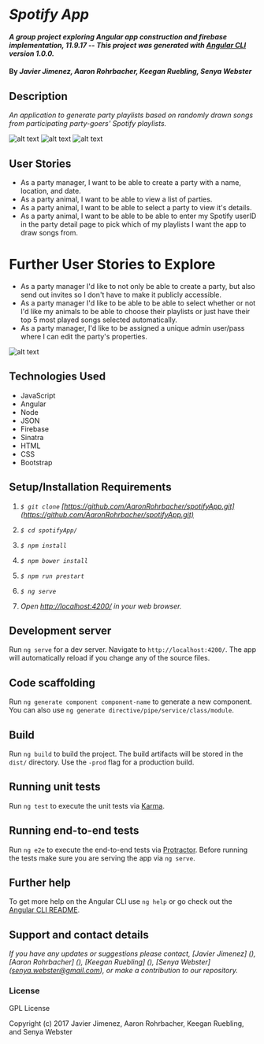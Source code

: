 # _Spotify App_

#### _A group project exploring Angular app construction and firebase implementation, 11.9.17 -- This project was generated with [Angular CLI](https://github.com/angular/angular-cli) version 1.0.0._

#### By _Javier Jimenez, Aaron Rohrbacher, Keegan Ruebling, Senya Webster_

## Description
_An application to generate party playlists based on randomly drawn songs from participating party-goers' Spotify playlists._

![alt text](https:// "home screen")
![alt text](https:// "about page")
![alt text](https:// "parties page")


## User Stories
* As a party manager, I want to be able to create a party with a name, location, and date.
* As a party animal, I want to be able to view a list of parties.
* As a party animal, I want to be able to select a party to view it's details.
* As a party animal, I want to be able to be able to enter my Spotify userID in the party detail page to pick which of my playlists I want the app to draw songs from.

# Further User Stories to Explore
* As a party manager I'd like to not only be able to create a party, but also send out invites so I don't have to make it publicly accessible.
* As a party manager I'd like to be able to be able to select whether or not I'd like my animals to be able to choose their playlists or just have their top 5 most played songs selected automatically.
* As a party manager, I'd like to be assigned a unique admin user/pass where I can edit the party's properties.


![alt text](https:// "firebase")

## Technologies Used
* JavaScript
* Angular
* Node
* JSON
* Firebase
* Sinatra
* HTML
* CSS
* Bootstrap

## Setup/Installation Requirements
1. _`$ git clone` [https://github.com/AaronRohrbacher/spotifyApp.git](https://github.com/AaronRohrbacher/spotifyApp.git)_

2. _`$ cd spotifyApp/`_

3. _`$ npm install`_

4. _`$ npm bower install`_

5. _`$ npm run prestart`_

6. _`$ ng serve`_

5. _Open [http://localhost:4200/](http://localhost:4200/) in your web browser._

## Development server
Run `ng serve` for a dev server. Navigate to `http://localhost:4200/`. The app will automatically reload if you change any of the source files.

## Code scaffolding
Run `ng generate component component-name` to generate a new component. You can also use `ng generate directive/pipe/service/class/module`.

## Build
Run `ng build` to build the project. The build artifacts will be stored in the `dist/` directory. Use the `-prod` flag for a production build.

## Running unit tests
Run `ng test` to execute the unit tests via [Karma](https://karma-runner.github.io).

## Running end-to-end tests
Run `ng e2e` to execute the end-to-end tests via [Protractor](http://www.protractortest.org/).
Before running the tests make sure you are serving the app via `ng serve`.

## Further help
To get more help on the Angular CLI use `ng help` or go check out the [Angular CLI README](https://github.com/angular/angular-cli/blob/master/README.md).

## Support and contact details
_If you have any updates or suggestions please contact, [Javier Jimenez] (), [Aaron Rohrbacher] (), [Keegan Ruebling] (), [Senya Webster] (senya.webster@gmail.com), or make a contribution to our repository._

### License

GPL License

Copyright (c) 2017 Javier Jimenez, Aaron Rohrbacher, Keegan Ruebling, and Senya Webster
